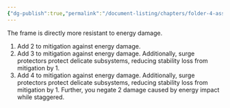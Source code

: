 ```yaml
---
{"dg-publish":true,"permalink":"/document-listing/chapters/folder-4-assembly/hull-and-os-tags-folder/tag-plating-energy/"}
---
```


The frame is directly more resistant to energy damage.

1. Add 2 to mitigation against energy damage.
2. Add 3 to mitigation against energy damage. Additionally, surge protectors protect delicate subsystems, reducing stability loss from mitigation by 1.
3. Add 4 to mitigation against energy damage. Additionally, surge protectors protect delicate subsystems, reducing stability loss from mitigation by 1. Further, you negate 2 damage caused by energy impact while staggered.